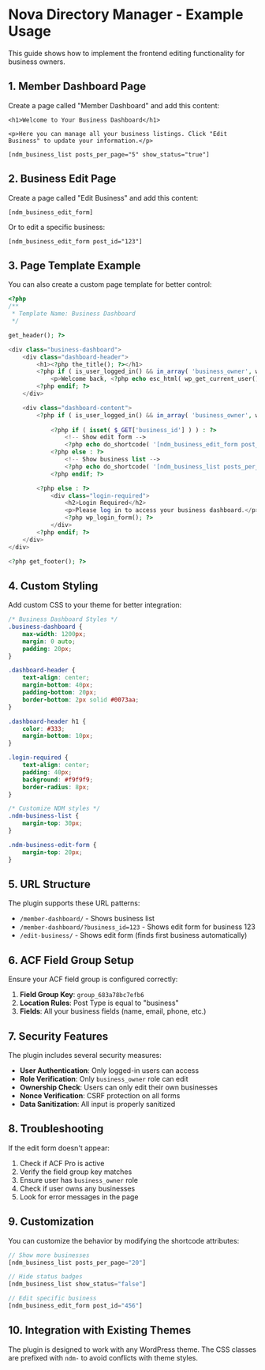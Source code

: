 # Nova Directory Manager - Example Usage

This guide shows how to implement the frontend editing functionality for business owners.

## 1. Member Dashboard Page

Create a page called "Member Dashboard" and add this content:

```
<h1>Welcome to Your Business Dashboard</h1>

<p>Here you can manage all your business listings. Click "Edit Business" to update your information.</p>

[ndm_business_list posts_per_page="5" show_status="true"]
```

## 2. Business Edit Page

Create a page called "Edit Business" and add this content:

```
[ndm_business_edit_form]
```

Or to edit a specific business:

```
[ndm_business_edit_form post_id="123"]
```

## 3. Page Template Example

You can also create a custom page template for better control:

```php
<?php
/**
 * Template Name: Business Dashboard
 */

get_header(); ?>

<div class="business-dashboard">
    <div class="dashboard-header">
        <h1><?php the_title(); ?></h1>
        <?php if ( is_user_logged_in() && in_array( 'business_owner', wp_get_current_user()->roles ) ) : ?>
            <p>Welcome back, <?php echo esc_html( wp_get_current_user()->display_name ); ?>!</p>
        <?php endif; ?>
    </div>

    <div class="dashboard-content">
        <?php if ( is_user_logged_in() && in_array( 'business_owner', wp_get_current_user()->roles ) ) : ?>
            
            <?php if ( isset( $_GET['business_id'] ) ) : ?>
                <!-- Show edit form -->
                <?php echo do_shortcode( '[ndm_business_edit_form post_id="' . intval( $_GET['business_id'] ) . '"]' ); ?>
            <?php else : ?>
                <!-- Show business list -->
                <?php echo do_shortcode( '[ndm_business_list posts_per_page="10" show_status="true"]' ); ?>
            <?php endif; ?>

        <?php else : ?>
            <div class="login-required">
                <h2>Login Required</h2>
                <p>Please log in to access your business dashboard.</p>
                <?php wp_login_form(); ?>
            </div>
        <?php endif; ?>
    </div>
</div>

<?php get_footer(); ?>
```

## 4. Custom Styling

Add custom CSS to your theme for better integration:

```css
/* Business Dashboard Styles */
.business-dashboard {
    max-width: 1200px;
    margin: 0 auto;
    padding: 20px;
}

.dashboard-header {
    text-align: center;
    margin-bottom: 40px;
    padding-bottom: 20px;
    border-bottom: 2px solid #0073aa;
}

.dashboard-header h1 {
    color: #333;
    margin-bottom: 10px;
}

.login-required {
    text-align: center;
    padding: 40px;
    background: #f9f9f9;
    border-radius: 8px;
}

/* Customize NDM styles */
.ndm-business-list {
    margin-top: 30px;
}

.ndm-business-edit-form {
    margin-top: 20px;
}
```

## 5. URL Structure

The plugin supports these URL patterns:

- `/member-dashboard/` - Shows business list
- `/member-dashboard/?business_id=123` - Shows edit form for business 123
- `/edit-business/` - Shows edit form (finds first business automatically)

## 6. ACF Field Group Setup

Ensure your ACF field group is configured correctly:

1. **Field Group Key**: `group_683a78bc7efb6`
2. **Location Rules**: Post Type is equal to "business"
3. **Fields**: All your business fields (name, email, phone, etc.)

## 7. Security Features

The plugin includes several security measures:

- **User Authentication**: Only logged-in users can access
- **Role Verification**: Only `business_owner` role can edit
- **Ownership Check**: Users can only edit their own businesses
- **Nonce Verification**: CSRF protection on all forms
- **Data Sanitization**: All input is properly sanitized

## 8. Troubleshooting

If the edit form doesn't appear:

1. Check if ACF Pro is active
2. Verify the field group key matches
3. Ensure user has `business_owner` role
4. Check if user owns any businesses
5. Look for error messages in the page

## 9. Customization

You can customize the behavior by modifying the shortcode attributes:

```php
// Show more businesses
[ndm_business_list posts_per_page="20"]

// Hide status badges
[ndm_business_list show_status="false"]

// Edit specific business
[ndm_business_edit_form post_id="456"]
```

## 10. Integration with Existing Themes

The plugin is designed to work with any WordPress theme. The CSS classes are prefixed with `ndm-` to avoid conflicts with theme styles. 